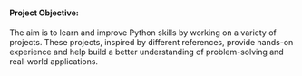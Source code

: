 <h4>Project Objective:</h4>
The aim is to learn and improve Python skills by working on a variety of projects. These projects, inspired by different references, provide hands-on experience and help build a better understanding of problem-solving and real-world applications.
